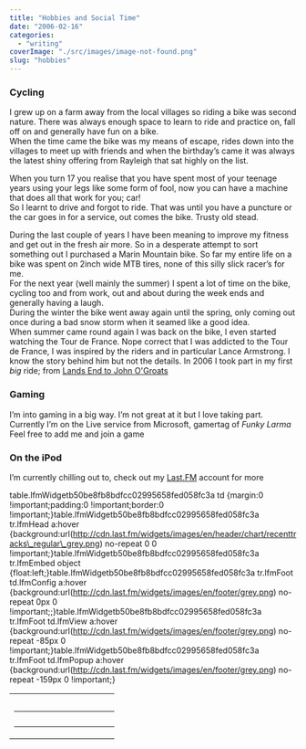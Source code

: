 ```yaml
---
title: "Hobbies and Social Time"
date: "2006-02-16"
categories: 
  - "writing"
coverImage: "./src/images/image-not-found.png"
slug: "hobbies"
---
```


### Cycling

I grew up on a farm away from the local villages so riding a bike was second nature. There was always enough space to learn to ride and practice on, fall off on and generally have fun on a bike.  
When the time came the bike was my means of escape, rides down into the villages to meet up with friends and when the birthday’s came it was always the latest shiny offering from Rayleigh that sat highly on the list.

When you turn 17 you realise that you have spent most of your teenage years using your legs like some form of fool, now you can have a machine that does all that work for you; car!  
So I learnt to drive and forgot to ride. That was until you have a puncture or the car goes in for a service, out comes the bike. Trusty old stead.

During the last couple of years I have been meaning to improve my fitness and get out in the fresh air more. So in a desperate attempt to sort something out I purchased a Marin Mountain bike. So far my entire life on a bike was spent on 2inch wide MTB tires, none of this silly slick racer’s for me.  
For the next year (well mainly the summer) I spent a lot of time on the bike, cycling too and from work, out and about during the week ends and generally having a laugh.  
During the winter the bike went away again until the spring, only coming out once during a bad snow storm when it seamed like a good idea.  
When summer came round again I was back on the bike, I even started watching the Tour de France. Nope correct that I was addicted to the Tour de France, I was inspired by the riders and in particular Lance Armstrong. I know the story behind him but not the details. In 2006 I took part in my first _big_ ride; from [Lands End to John O'Groats](http://www.shibbyonline.co.uk/media/end2end/)

### Gaming

I’m into gaming in a big way. I’m not great at it but I love taking part.  
Currently I’m on the Live service from Microsoft, gamertag of _Funky Larma_ Feel free to add me and join a game

### On the iPod

I’m currently chilling out to, check out my [Last.FM](http://www.last.fm/user/FunkyLarma) account for more

table.lfmWidgetb50be8fb8bdfcc02995658fed058fc3a td {margin:0 !important;padding:0 !important;border:0 !important;}table.lfmWidgetb50be8fb8bdfcc02995658fed058fc3a tr.lfmHead a:hover {background:url(http://cdn.last.fm/widgets/images/en/header/chart/recenttracks\_regular\_grey.png) no-repeat 0 0 !important;}table.lfmWidgetb50be8fb8bdfcc02995658fed058fc3a tr.lfmEmbed object {float:left;}table.lfmWidgetb50be8fb8bdfcc02995658fed058fc3a tr.lfmFoot td.lfmConfig a:hover {background:url(http://cdn.last.fm/widgets/images/en/footer/grey.png) no-repeat 0px 0 !important;;}table.lfmWidgetb50be8fb8bdfcc02995658fed058fc3a tr.lfmFoot td.lfmView a:hover {background:url(http://cdn.last.fm/widgets/images/en/footer/grey.png) no-repeat -85px 0 !important;}table.lfmWidgetb50be8fb8bdfcc02995658fed058fc3a tr.lfmFoot td.lfmPopup a:hover {background:url(http://cdn.last.fm/widgets/images/en/footer/grey.png) no-repeat -159px 0 !important;}

<table class="lfmWidgetb50be8fb8bdfcc02995658fed058fc3a" cellpadding="0" cellspacing="0" border="0" style="width:184px"><tbody><tr class="lfmHead"><td><a title="FunkyLarma: Recently Listened Tracks" href="http://www.last.fm/user/FunkyLarma/" target="_blank" style="overflow:hidden;height:20px;width:184px;background:url(http://cdn.last.fm/widgets/images/en/header/chart/recenttracks_regular_grey.png) no-repeat 0 -20px;text-decoration:none;border:0" rel="noopener"></a></td></tr><tr class="lfmEmbed"><td></td></tr><tr class="lfmFoot"><td style="background:url(http://cdn.last.fm/widgets/images/footer_bg/grey.png) repeat-x 0 0;text-align:right"><table cellspacing="0" cellpadding="0" border="0" style="width:184px"><tbody><tr><td class="lfmConfig"><a href="http://www.last.fm/widgets/?colour=grey&amp;chartType=recenttracks&amp;user=FunkyLarma&amp;chartFriends=1&amp;from=code&amp;widget=chart" title="Get your own widget" target="_blank" style="overflow:hidden;width:85px;height:20px;float:right;background:url(http://cdn.last.fm/widgets/images/en/footer/grey.png) no-repeat 0px -20px;text-decoration:none;border:0" rel="noopener"></a></td><td class="lfmView" style="width:74px"><a href="http://www.last.fm/user/FunkyLarma/" title="View FunkyLarma's profile" target="_blank" style="overflow:hidden;width:74px;height:20px;background:url(http://cdn.last.fm/widgets/images/en/footer/grey.png) no-repeat -85px -20px;text-decoration:none;border:0" rel="noopener"></a></td><td class="lfmPopup" style="width:25px"><a href="http://www.last.fm/widgets/popup/?colour=grey&amp;chartType=recenttracks&amp;user=FunkyLarma&amp;chartFriends=1&amp;from=code&amp;widget=chart&amp;resize=1" title="Load this chart in a pop up" target="_blank" style="overflow:hidden;width:25px;height:20px;background:url(http://cdn.last.fm/widgets/images/en/footer/grey.png) no-repeat -159px -20px;text-decoration:none;border:0" rel="noopener"></a></td></tr></tbody></table></td></tr></tbody></table>
